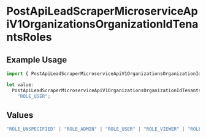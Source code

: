 # PostApiLeadScraperMicroserviceApiV1OrganizationsOrganizationIdTenantsRoles

## Example Usage

```typescript
import { PostApiLeadScraperMicroserviceApiV1OrganizationsOrganizationIdTenantsRoles } from "oppulence-backend-sdk/models/operations";

let value:
  PostApiLeadScraperMicroserviceApiV1OrganizationsOrganizationIdTenantsRoles =
    "ROLE_USER";
```

## Values

```typescript
"ROLE_UNSPECIFIED" | "ROLE_ADMIN" | "ROLE_USER" | "ROLE_VIEWER" | "ROLE_MANAGER"
```